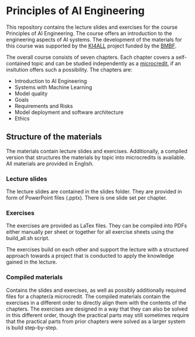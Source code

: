 # Principles of AI Engineering

This repository contains the lecture slides and exercises for the course Principles of AI Engineering. The course offers an introduction to the engineering aspects of AI systems. The development of the materials for this course was supported by the [KI4ALL](http://ki4all.net/) project funded by the [BMBF](https://www.bmbf.de/).

The overall course consists of seven chapters. Each chapter covers a self-contained topic and can be studied independently as a [microcredit](https://ki4all.gitlab-pages.rz.tu-bs.de/hub/content/01_microcredits/0_intro.html), if an insitution offers such a possibility. The chapters are:

- Introduction to AI Engineering
- Systems with Machine Learning
- Model quality
- Goals
- Requirements and Risks
- Model deployment and software architecture
- Ethics

## Structure of the materials

The materials contain lecture slides and exercises. Additionally, a compiled version that structures the materials by topic into microcredits is available. All materials are provided in English.

### Lecture slides

The lecture slides are contained in the slides folder. They are provided in form of PowerPoint files (.pptx). There is one slide set per chapter. 

### Exercises

The exercises are provided as LaTex files. They can be compiled into PDFs either manually per sheet or together for all exercise sheets using the build_all.sh script. 

The exercises build on each other and support the lecture with a structured approach towards a project that is conducted to apply the knowledge gained in the lecture. 

### Compiled materials

Contains the slides and exercises, as well as possibly additionally required files for a chapter/a microcredit. The compiled materials contain the exercises in a different order to directly align them with the contents of the chapters. The exercises are designed in a way that they can also be solved in this different order, though the practical parts may still sometimes require that the practical parts from prior chapters were solved as a larger system is build step-by-step.